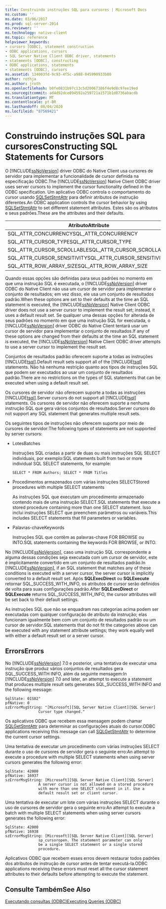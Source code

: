 ```yaml
---
title: Construindo instruções SQL para cursores | Microsoft Docs
ms.custom: ''
ms.date: 03/06/2017
ms.prod: sql-server-2014
ms.reviewer: ''
ms.technology: native-client
ms.topic: reference
helpviewer_keywords:
- cursors [ODBC], statement construction
- ODBC applications, cursors
- SQL Server Native Client ODBC driver, statements
- statements [ODBC], constructing
- ODBC applications, statements
- statements [ODBC], cursors
ms.assetid: 134003fd-9c93-4f5c-a988-045990933b80
author: rothja
ms.author: jroth
ms.openlocfilehash: b0fe0831b97c13c5d20067386f4e9d8c97ee19ed
ms.sourcegitcommit: ad4d92dce894592a259721a1571b1d8736abacdb
ms.translationtype: MT
ms.contentlocale: pt-BR
ms.lasthandoff: 08/04/2020
ms.locfileid: "87569421"
---
```

# <a name="constructing-sql-statements-for-cursors"></a><span data-ttu-id="87dc0-102">Construindo instruções SQL para cursores</span><span class="sxs-lookup"><span data-stu-id="87dc0-102">Constructing SQL Statements for Cursors</span></span>
  <span data-ttu-id="87dc0-103">O [!INCLUDE[ssNoVersion](../../includes/ssnoversion-md.md)] driver ODBC do Native Client usa cursores de servidor para implementar a funcionalidade de cursor definida na especificação ODBC.</span><span class="sxs-lookup"><span data-stu-id="87dc0-103">The [!INCLUDE[ssNoVersion](../../includes/ssnoversion-md.md)] Native Client ODBC driver uses server cursors to implement the cursor functionality defined in the ODBC specification.</span></span> <span data-ttu-id="87dc0-104">Um aplicativo ODBC controla o comportamento do cursor usando [SQLSetStmtAttr](../native-client-odbc-api/sqlsetstmtattr.md) para definir atributos de instrução diferentes.</span><span class="sxs-lookup"><span data-stu-id="87dc0-104">An ODBC application controls the cursor behavior by using [SQLSetStmtAttr](../native-client-odbc-api/sqlsetstmtattr.md) to set different statement attributes.</span></span> <span data-ttu-id="87dc0-105">Estes são os atributos e seus padrões.</span><span class="sxs-lookup"><span data-stu-id="87dc0-105">These are the attributes and their defaults.</span></span>  
  
|<span data-ttu-id="87dc0-106">Atributo</span><span class="sxs-lookup"><span data-stu-id="87dc0-106">Attribute</span></span>|<span data-ttu-id="87dc0-107">Padrão</span><span class="sxs-lookup"><span data-stu-id="87dc0-107">Default</span></span>|  
|---------------|-------------|  
|<span data-ttu-id="87dc0-108">SQL_ATTR_CONCURRENCY</span><span class="sxs-lookup"><span data-stu-id="87dc0-108">SQL_ATTR_CONCURRENCY</span></span>|<span data-ttu-id="87dc0-109">SQL_CONCUR_READ_ONLY</span><span class="sxs-lookup"><span data-stu-id="87dc0-109">SQL_CONCUR_READ_ONLY</span></span>|  
|<span data-ttu-id="87dc0-110">SQL_ATTR_CURSOR_TYPE</span><span class="sxs-lookup"><span data-stu-id="87dc0-110">SQL_ATTR_CURSOR_TYPE</span></span>|<span data-ttu-id="87dc0-111">SQL_CURSOR_FORWARD_ONLY</span><span class="sxs-lookup"><span data-stu-id="87dc0-111">SQL_CURSOR_FORWARD_ONLY</span></span>|  
|<span data-ttu-id="87dc0-112">SQL_ATTR_CURSOR_SCROLLABLE</span><span class="sxs-lookup"><span data-stu-id="87dc0-112">SQL_ATTR_CURSOR_SCROLLABLE</span></span>|<span data-ttu-id="87dc0-113">SQL_NONSCROLLABLE</span><span class="sxs-lookup"><span data-stu-id="87dc0-113">SQL_NONSCROLLABLE</span></span>|  
|<span data-ttu-id="87dc0-114">SQL_ATTR_CURSOR_SENSITIVITY</span><span class="sxs-lookup"><span data-stu-id="87dc0-114">SQL_ATTR_CURSOR_SENSITIVITY</span></span>|<span data-ttu-id="87dc0-115">SQL_UNSPECIFIED</span><span class="sxs-lookup"><span data-stu-id="87dc0-115">SQL_UNSPECIFIED</span></span>|  
|<span data-ttu-id="87dc0-116">SQL_ATTR_ROW_ARRAY_SIZE</span><span class="sxs-lookup"><span data-stu-id="87dc0-116">SQL_ATTR_ROW_ARRAY_SIZE</span></span>|<span data-ttu-id="87dc0-117">1</span><span class="sxs-lookup"><span data-stu-id="87dc0-117">1</span></span>|  
  
 <span data-ttu-id="87dc0-118">Quando essas opções são definidas para seus padrões no momento em que uma instrução SQL é executada, o [!INCLUDE[ssNoVersion](../../includes/ssnoversion-md.md)] driver ODBC do Native Client não usa um cursor de servidor para implementar o conjunto de resultados; em vez disso, ele usa um conjunto de resultados padrão.</span><span class="sxs-lookup"><span data-stu-id="87dc0-118">When these options are set to their defaults at the time an SQL statement is executed, the [!INCLUDE[ssNoVersion](../../includes/ssnoversion-md.md)] Native Client ODBC driver does not use a server cursor to implement the result set; instead, it uses a default result set.</span></span> <span data-ttu-id="87dc0-119">Se qualquer uma dessas opções for alterada de seus padrões no momento em que uma instrução SQL for executada, o [!INCLUDE[ssNoVersion](../../includes/ssnoversion-md.md)] driver ODBC do Native Client tentará usar um cursor de servidor para implementar o conjunto de resultados.</span><span class="sxs-lookup"><span data-stu-id="87dc0-119">If any of these options are changed from their defaults at the time an SQL statement is executed, the [!INCLUDE[ssNoVersion](../../includes/ssnoversion-md.md)] Native Client ODBC driver attempts to use a server cursor to implement the result set.</span></span>  
  
 <span data-ttu-id="87dc0-120">Conjuntos de resultados padrão oferecem suporte a todas as instruções [!INCLUDE[tsql](../../includes/tsql-md.md)].</span><span class="sxs-lookup"><span data-stu-id="87dc0-120">Default result sets support all of the [!INCLUDE[tsql](../../includes/tsql-md.md)] statements.</span></span> <span data-ttu-id="87dc0-121">Não há nenhuma restrição quanto aos tipos de instruções SQL que podem ser executados ao usar um conjunto de resultados padrão.</span><span class="sxs-lookup"><span data-stu-id="87dc0-121">There are no restrictions on the types of SQL statements that can be executed when using a default result set.</span></span>  
  
 <span data-ttu-id="87dc0-122">Os cursores de servidor não oferecem suporte a todas as instruções [!INCLUDE[tsql](../../includes/tsql-md.md)].</span><span class="sxs-lookup"><span data-stu-id="87dc0-122">Server cursors do not support all [!INCLUDE[tsql](../../includes/tsql-md.md)] statements.</span></span> <span data-ttu-id="87dc0-123">Os cursores de servidor não oferecem suporte a nenhuma instrução SQL que gera vários conjuntos de resultados.</span><span class="sxs-lookup"><span data-stu-id="87dc0-123">Server cursors do not support any SQL statement that generates multiple result sets.</span></span>  
  
 <span data-ttu-id="87dc0-124">Os seguintes tipos de instruções não oferecem suporte por meio de cursores de servidor:</span><span class="sxs-lookup"><span data-stu-id="87dc0-124">The following types of statements are not supported by server cursors:</span></span>  
  
-   <span data-ttu-id="87dc0-125">Lotes</span><span class="sxs-lookup"><span data-stu-id="87dc0-125">Batches</span></span>  
  
     <span data-ttu-id="87dc0-126">Instruções SQL criadas a partir de duas ou mais instruções SQL SELECT individuais, por exemplo:</span><span class="sxs-lookup"><span data-stu-id="87dc0-126">SQL statements built from two or more individual SQL SELECT statements, for example:</span></span>  
  
    ```  
    SELECT * FROM Authors; SELECT * FROM Titles  
    ```  
  
-   <span data-ttu-id="87dc0-127">Procedimentos armazenados com várias instruções SELECT</span><span class="sxs-lookup"><span data-stu-id="87dc0-127">Stored procedures with multiple SELECT statements</span></span>  
  
     <span data-ttu-id="87dc0-128">As instruções SQL que executam um procedimento armazenado contendo mais de uma instrução SELECT.</span><span class="sxs-lookup"><span data-stu-id="87dc0-128">SQL statements that execute a stored procedure containing more than one SELECT statement.</span></span> <span data-ttu-id="87dc0-129">Isso inclui instruções SELECT que preenchem parâmetros ou variáveis.</span><span class="sxs-lookup"><span data-stu-id="87dc0-129">This includes SELECT statements that fill parameters or variables.</span></span>  
  
-   <span data-ttu-id="87dc0-130">Palavras-chave</span><span class="sxs-lookup"><span data-stu-id="87dc0-130">Keywords</span></span>  
  
     <span data-ttu-id="87dc0-131">Instruções SQL que contêm as palavras-chave FOR BROWSE ou INTO.</span><span class="sxs-lookup"><span data-stu-id="87dc0-131">SQL statements containing the keywords FOR BROWSE, or INTO.</span></span>  
  
 <span data-ttu-id="87dc0-132">No [!INCLUDE[ssNoVersion](../../includes/ssnoversion-md.md)], caso uma instrução SQL correspondente a alguma dessas condições seja executada com um cursor de servidor, este é implicitamente convertido em um conjunto de resultados padrão.</span><span class="sxs-lookup"><span data-stu-id="87dc0-132">In [!INCLUDE[ssNoVersion](../../includes/ssnoversion-md.md)], if an SQL statement that matches any of these conditions is executed with a server cursor, the server cursor is implicitly converted to a default result set.</span></span> <span data-ttu-id="87dc0-133">Após **SQLExecDirect** ou **SQLExecute** retornar SQL_SUCCESS_WITH_INFO, os atributos de cursor serão definidos de volta para suas configurações padrão.</span><span class="sxs-lookup"><span data-stu-id="87dc0-133">After **SQLExecDirect** or **SQLExecute** returns SQL_SUCCESS_WITH_INFO, the cursor attributes will be set back to their default settings.</span></span>  
  
 <span data-ttu-id="87dc0-134">As instruções SQL que não se enquadram nas categorias acima podem ser executadas com qualquer configuração de atributo da instrução; elas funcionam igualmente bem com um conjunto de resultados padrão ou um cursor de servidor.</span><span class="sxs-lookup"><span data-stu-id="87dc0-134">SQL statements that do not fit the categories above can be executed with any statement attribute settings; they work equally well with either a default result set or a server cursor.</span></span>  
  
## <a name="errors"></a><span data-ttu-id="87dc0-135">Errors</span><span class="sxs-lookup"><span data-stu-id="87dc0-135">Errors</span></span>  
 <span data-ttu-id="87dc0-136">No [!INCLUDE[ssNoVersion](../../includes/ssnoversion-md.md)] 7.0 e posterior, uma tentativa de executar uma instrução que produz vários conjuntos de resultados gera SQL_SUCCESS_WITH INFO, além da seguinte mensagem:</span><span class="sxs-lookup"><span data-stu-id="87dc0-136">In [!INCLUDE[ssNoVersion](../../includes/ssnoversion-md.md)] 7.0 and later, an attempt to execute a statement that produces multiple result sets generates SQL_SUCCESS_WITH INFO and the following message:</span></span>  
  
```  
SqlState: 01S02"  
pfNative: 0  
szErrorMsgString: "[Microsoft][SQL Server Native Client][SQL Server]  
               Cursor type changed."  
```  
  
 <span data-ttu-id="87dc0-137">Os aplicativos ODBC que recebem essa mensagem podem chamar [SQLGetStmtAttr](../native-client-odbc-api/sqlgetstmtattr.md) para determinar as configurações atuais do cursor.</span><span class="sxs-lookup"><span data-stu-id="87dc0-137">ODBC applications receiving this message can call [SQLGetStmtAttr](../native-client-odbc-api/sqlgetstmtattr.md) to determine the current cursor settings.</span></span>  
  
 <span data-ttu-id="87dc0-138">Uma tentativa de executar um procedimento com várias instruções SELECT durante o uso de cursores de servidor gera o seguinte erro:</span><span class="sxs-lookup"><span data-stu-id="87dc0-138">An attempt to execute a procedure with multiple SELECT statements when using server cursors generates the following error:</span></span>  
  
```  
SqlState: 42000  
pfNative: 16937  
szErrorMsgString: [Microsoft][SQL Server Native Client][SQL Server]  
               A server cursor is not allowed on a stored procedure  
               with more than one SELECT statement in it. Use a  
               default result set or client cursor.  
```  
  
 <span data-ttu-id="87dc0-139">Uma tentativa de executar um lote com várias instruções SELECT durante o uso de cursores de servidor gera o seguinte erro:</span><span class="sxs-lookup"><span data-stu-id="87dc0-139">An attempt to execute a batch with multiple SELECT statements when using server cursors generates the following error:</span></span>  
  
```  
SqlState: 42000  
pfNative: 16938  
szErrorMsgString: [Microsoft][SQL Server Native Client][SQL Server]  
               sp_cursoropen. The statement parameter can only  
               be a single SELECT statement or a single stored   
               procedure.  
```  
  
 <span data-ttu-id="87dc0-140">Aplicativos ODBC que recebem esses erros devem restaurar todos padrões dos atributos de instrução de cursor antes de tentar executá-la.</span><span class="sxs-lookup"><span data-stu-id="87dc0-140">ODBC applications receiving these errors must reset all the cursor statement attributes to their defaults before attempting to execute the statement.</span></span>  
  
## <a name="see-also"></a><span data-ttu-id="87dc0-141">Consulte Também</span><span class="sxs-lookup"><span data-stu-id="87dc0-141">See Also</span></span>  
 [<span data-ttu-id="87dc0-142">Executando consultas &#40;ODBC&#41;</span><span class="sxs-lookup"><span data-stu-id="87dc0-142">Executing Queries &#40;ODBC&#41;</span></span>](executing-queries-odbc.md)  
  
  
